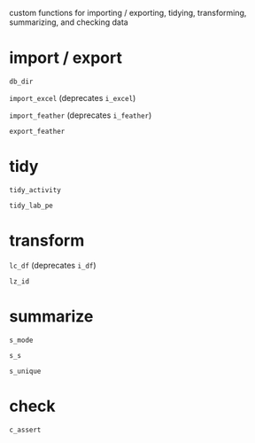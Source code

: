 custom functions for importing / exporting, tidying, transforming, summarizing, and checking data

# import / export

`db_dir`

`import_excel` (deprecates `i_excel`)

`import_feather` (deprecates `i_feather`)

`export_feather`

# tidy

`tidy_activity`

`tidy_lab_pe`

# transform

`lc_df` (deprecates `i_df`)

`lz_id`

# summarize

`s_mode`

`s_s`

`s_unique`

# check

`c_assert`
